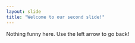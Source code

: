 ```yaml
---
layout: slide
title: "Welcome to our second slide!"
---
```

Nothing funny here.
Use the left arrow to go back!
